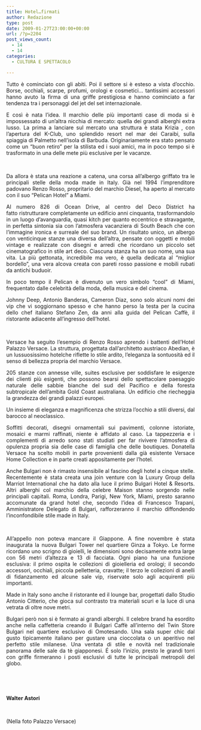 ```yaml
---
title: Hotel…firmati
author: Redazione
type: post
date: 2009-01-27T23:00:00+00:00
url: /?p=2204
post_views_count:
  - 14
  - 14
categories:
  - CULTURA E SPETTACOLO

---
```

<p style="text&#45;align: justify" class="MsoNormal">
  Tutto &egrave; cominciato<span>&nbsp;</span>con gli abiti. Poi il settore si &egrave; esteso a vista d&#8217;occhio. Borse, occhiali, scarpe, profumi, orologi e cosmetici&hellip; tantissimi accessori hanno avuto la firma<span>&nbsp;</span>di<span>&nbsp;</span>una griffe prestigiosa e hanno cominciato a far tendenza tra i personaggi del jet del set internazionale.
</p>

<p class="MsoNormal" style="text&#45;align: justify; ">
  E cos&igrave; &egrave; nata l&rsquo;idea.<span>&nbsp;</span>Il marchio delle pi&ugrave; importanti case di moda si &egrave; impossessato&nbsp;di un&#8217;altra nicchia di mercato: quella dei grandi alberghi extra lusso. La prima<span>&nbsp;</span>a lanciare sul mercato una struttura<span>&nbsp;</span>&egrave; stata<span>&nbsp;</span>Krizia , con l&#8217;apertura del K&#45;Club, uno splendido resort nel mar dei Caraibi, sulla spiaggia di Palmetto nell&#8217;isola di Barbuda. Originariamente era stato pensato come un &ldquo;buon retiro&rdquo; per la stilista ed i suoi amici, ma in poco tempo si<span>&nbsp;</span>&egrave; trasformato in una delle mete pi&ugrave; esclusive per le vacanze.
</p>

<p class="MsoNormal" style="text&#45;align: justify; ">
  &nbsp;
</p>

<p class="MsoNormal" style="text&#45;align: justify; ">
  Da allora &egrave; stata una reazione a catena, una corsa all&#8217;albergo griffato tra le principali stelle della moda made in Italy. Gi&agrave; nel 1994 l&#8217;imprenditore padovano Renzo Rosso, propritario del marchio Diesel, ha<span>&nbsp;</span>aperto al mercato con il suo &ldquo;Pelican Hotel&rdquo; a Miami.
</p>

<p class="MsoNormal" style="text&#45;align: justify; ">
  Al numero 826 di Ocean Drive, al centro del Deco District<span>&nbsp;</span>ha fatto<span>&nbsp;</span>ristrutturare completamente un edificio anni cinquanta, trasformandolo in un luogo d&#8217;avanguardia, quasi kitch per quanto eccentrico e stravagante, in perfetta sintonia sia con l&#8217;atmosfera vacanziera di South Beach che con l&#8217;immagine ironica e surreale del suo brand. Un risultato unico, un albergo con venticinque stanze una diversa dell&#8217;altra, pensate con oggetti e mobili vintage e realizzate con disegni e arredi che ricordano un piccolo set cinematografico in stile art deco. Ciascuna stanza ha un suo nome, una sua vita. La pi&ugrave; gettonata, incredibile ma vero, &egrave; quella dedicata al &ldquo;miglior bordello&rdquo;, una vera alcova creata con pareti rosso passione e mobili rubati da antichi buduoir.
</p>

<p class="MsoNormal" style="text&#45;align: justify; ">
  In poco tempo il Pelican &egrave; divenuto un vero simbolo &ldquo;cool&rdquo; di Miami, frequentato dalle celebrit&agrave; della moda, della musica e del cinema.
</p>

<p class="MsoNormal" style="text&#45;align: justify; ">
  Johnny Deep, Antonio Banderas, Cameron Diaz, sono solo alcuni nomi dei vip che vi soggiornano spesso e che<span>&nbsp;</span>hanno perso la testa per la cucina dello chef italiano Stefano Zen, da anni alla guida del Pelican Caff&egrave;, il ristorante adiacente all&#8217;ingresso dell&#8217;hotel.
</p>

<p class="MsoNormal" style="text&#45;align: justify; ">
  &nbsp;
</p>

<p class="MsoNormal" style="text&#45;align: justify; ">
  Versace ha seguito l&#8217;esempio di Renzo Rosso aprendo i battenti dell&#8217;Hotel Palazzo Versace. La struttura, progettata dall&#8217;architetto austriaco<span>&nbsp;</span>Abedian,<span>&nbsp;</span>&egrave; un lussuosissimo hotelche riflette lo stile ardito, l&#8217;eleganza la sontuosit&agrave;<span>&nbsp;</span>ed il senso di bellezza propria del marchio Versace.
</p>

<p class="MsoNormal" style="text&#45;align: justify; ">
  205 stanze con annesse ville, suites esclusive per soddisfare le esigenze dei clienti pi&ugrave; esigenti, che possono bearsi dello spettacolare paesaggio naturale delle sabbie bianche del sud del Pacifico e della foresta subtropicale dell&#8217;ambita Gold Coast australiana. Un edificio<span>&nbsp;</span>che riecheggia la grandezza dei grandi palazzi europei.
</p>

<p class="MsoNormal" style="text&#45;align: justify; ">
  Un insieme di eleganza e magnificenza che strizza l&#8217;occhio a stili diversi, dal barocco al neoclassico.
</p>

<p class="MsoNormal" style="text&#45;align: justify; ">
  Soffitti decorati, disegni ornamentali sui pavimenti, colonne istoriate, mosaici e marmi raffinati, niente &egrave; affidato al caso. La tappezzeria e i complementi di arredo sono stati studiati per far rivivere l&#8217;atmosfera di opulenza propria sia delle case di famiglia che delle boutiques.<span>&nbsp;</span>Donatella Versace ha scelto mobili in parte provenienti dalla gi&agrave; esistente Versace Home Collection e in parte creati appositamente per l&#8217;hotel.
</p>

<p class="MsoNormal" style="text&#45;align: justify; ">
  Anche Bulgari non &egrave; rimasto insensibile al fascino degli hotel a cinque stelle. Recentemente &egrave; stata creata una join venture con la Luxury Group della Marriot International che ha dato alla luce il primo Bulgari Hotel & Resorts. Altri alberghi col marchio della celebre Maison stanno sorgendo nelle principali capitali. Roma, Londra, Parigi, New York, Miami, presto saranno accomunate da<span>&nbsp;</span>grand hotel che, secondo l&#8217;idea di Francesco Trapani, Amministratore Delegato di Bulgari, rafforzeranno il marchio diffondendo l&#8217;inconfondibile stile made in Italy.
</p>

<p class="MsoNormal" style="text&#45;align: justify; ">
  &nbsp;
</p>

<p class="MsoNormal" style="text&#45;align: justify; ">
  All&#8217;appello non poteva mancare il Giappone. A fine novembre &egrave; stata inaugurata la nuova Bulgari Tower nel quartiere Ginza a Tokyo. Le forme ricordano uno scrigno di gioielli, le dimensioni sono decisamente extra large con 56 metri d&#8217;altezza e 13 di facciata. Ogni piano ha una funzione esclusiva: il primo ospita le collezioni di gioielleria ed orologi; il secondo accessori, occhiali, piccola pelletteria, cravatte; il terzo le collezioni di anelli di fidanzamento ed alcune sale vip, riservate solo agli acquirenti pi&ugrave; importanti.
</p>

<p class="MsoNormal" style="text&#45;align: justify; ">
  Made in Italy sono anche il ristorante ed il lounge bar, progettati dallo Studio Antonio Citterio, che gioca<span>&nbsp;</span>sul contrasto tra materiali scuri e la luce di una vetrata di oltre nove metri.
</p>

<p class="MsoNormal" style="text&#45;align: justify; ">
  Bulgari per&ograve; non si &egrave; fermato ai grandi alberghi. Il celebre brand ha esordito anche nella caffetteria creando il Bulgari Caff&egrave; all&#8217;interno del Twin Store Bulgari nel quartiere esclusivo di Omotesando. Una sala super chic dal gusto tipicamente italiano per gustare una cioccolata o un aperitivo nel perfetto stile milanese. Una ventata di stile e novit&agrave; nel tradizionale panorama delle sale da t&egrave; giapponesi. &Eacute; solo l&#8217;inizio, presto le grandi torri con griffe firmeranno i posti esclusivi di tutte le principali metropoli del globo.
</p>

&nbsp;

<p style="text&#45;align: justify" class="MsoNormal">
  &nbsp;
</p>

<p style="text&#45;align: justify" class="MsoNormal">
  <strong>Walter Astori</strong>
</p>

<p style="text&#45;align: justify" class="MsoNormal">
  &nbsp;
</p>

<p style="text&#45;align: justify" class="MsoNormal">
  (Nella foto Palazzo Versace)
</p>
